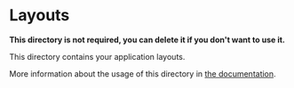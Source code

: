 # Layouts

**This directory is not required, you can delete it if you don't want to use it.**

This directory contains your application layouts.

More information about the usage of this directory in [the documentation](https://nuxtjs.org/guide/views#layouts).
